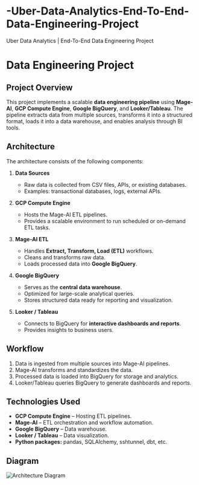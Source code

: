 # -Uber-Data-Analytics-End-To-End-Data-Engineering-Project
Uber Data Analytics | End-To-End Data Engineering Project

# Data Engineering Project

## Project Overview
This project implements a scalable **data engineering pipeline** using **Mage-AI**, **GCP Compute Engine**, **Google BigQuery**, and **Looker/Tableau**. The pipeline extracts data from multiple sources, transforms it into a structured format, loads it into a data warehouse, and enables analysis through BI tools.

## Architecture

The architecture consists of the following components:

1. **Data Sources**
   - Raw data is collected from CSV files, APIs, or existing databases.
   - Examples: transactional databases, logs, external APIs.

2. **GCP Compute Engine**
   - Hosts the Mage-AI ETL pipelines.
   - Provides a scalable environment to run scheduled or on-demand ETL tasks.

3. **Mage-AI ETL**
   - Handles **Extract, Transform, Load (ETL)** workflows.
   - Cleans and transforms raw data.
   - Loads processed data into **Google BigQuery**.

4. **Google BigQuery**
   - Serves as the **central data warehouse**.
   - Optimized for large-scale analytical queries.
   - Stores structured data ready for reporting and visualization.

5. **Looker / Tableau**
   - Connects to BigQuery for **interactive dashboards and reports**.
   - Provides insights to business users.

## Workflow
1. Data is ingested from multiple sources into Mage-AI pipelines.
2. Mage-AI transforms and standardizes the data.
3. Processed data is loaded into BigQuery for storage and analytics.
4. Looker/Tableau queries BigQuery to generate dashboards and reports.

## Technologies Used
- **GCP Compute Engine** – Hosting ETL pipelines.
- **Mage-AI** – ETL orchestration and workflow automation.
- **Google BigQuery** – Data warehouse.
- **Looker / Tableau** – Data visualization.
- **Python packages:** pandas, SQLAlchemy, sshtunnel, dbt, etc.

## Diagram
![Architecture Diagram](./architecture_diagram.png)
